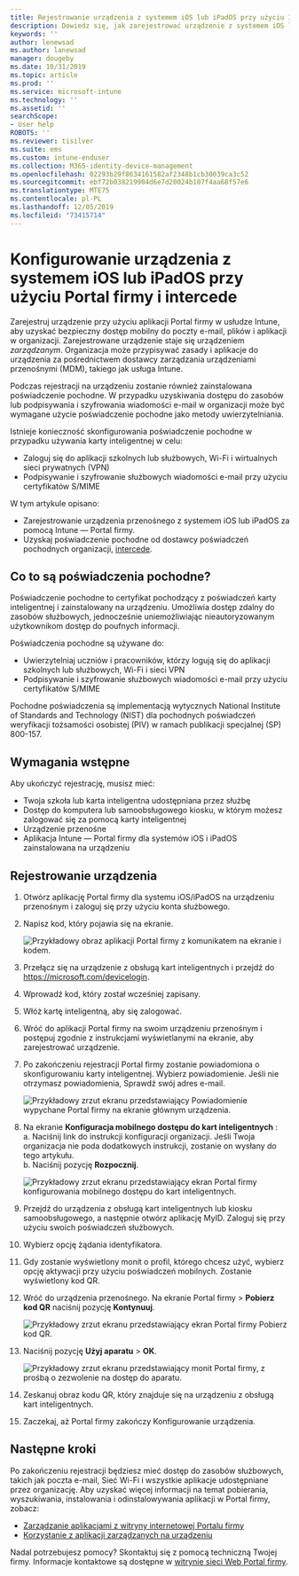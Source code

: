 ```yaml
---
title: Rejestrowanie urządzenia z systemem iOS lub iPadOS przy użyciu Intune — Portal firmy i intercede
description: Dowiedz się, jak zarejestrować urządzenie z systemem iOS lub iPadOS i skonfigurować pochodne uwierzytelnianie poświadczeń przy użyciu intercede.
keywords: ''
author: lenewsad
ms.author: lanewsad
manager: dougeby
ms.date: 10/31/2019
ms.topic: article
ms.prod: ''
ms.service: microsoft-intune
ms.technology: ''
ms.assetid: ''
searchScope:
- User help
ROBOTS: ''
ms.reviewer: tisilver
ms.suite: ems
ms.custom: intune-enduser
ms.collection: M365-identity-device-management
ms.openlocfilehash: 02293b29f8634161582af2348b1cb30039ca3c52
ms.sourcegitcommit: ebf72b038219904d6e7d20024b107f4aa68f57e6
ms.translationtype: MTE75
ms.contentlocale: pl-PL
ms.lasthandoff: 12/05/2019
ms.locfileid: "73415714"
---
```

# <a name="set-up-ios-or-ipados-device-with-company-portal-and-intercede"></a>Konfigurowanie urządzenia z systemem iOS lub iPadOS przy użyciu Portal firmy i intercede

Zarejestruj urządzenie przy użyciu aplikacji Portal firmy w usłudze Intune, aby uzyskać bezpieczny dostęp mobilny do poczty e-mail, plików i aplikacji w organizacji.  Zarejestrowane urządzenie staje się urządzeniem *zarządzanym*. Organizacja może przypisywać zasady i aplikacje do urządzenia za pośrednictwem dostawcy zarządzania urządzeniami przenośnymi (MDM), takiego jak usługa Intune.  

Podczas rejestracji na urządzeniu zostanie również zainstalowana poświadczenie pochodne. W przypadku uzyskiwania dostępu do zasobów lub podpisywania i szyfrowania wiadomości e-mail w organizacji może być wymagane użycie poświadczenie pochodne jako metody uwierzytelniania. 

Istnieje konieczność skonfigurowania poświadczenie pochodne w przypadku używania karty inteligentnej w celu:

* Zaloguj się do aplikacji szkolnych lub służbowych, Wi-Fi i wirtualnych sieci prywatnych (VPN)
* Podpisywanie i szyfrowanie służbowych wiadomości e-mail przy użyciu certyfikatów S/MIME  

W tym artykule opisano:  

* Zarejestrowanie urządzenia przenośnego z systemem iOS lub iPadOS za pomocą Intune — Portal firmy.  
* Uzyskaj poświadczenie pochodne od dostawcy poświadczeń pochodnych organizacji, [intercede](https://www.intercede.com/).   


## <a name="what-are-derived-credentials"></a>Co to są poświadczenia pochodne?  
Poświadczenie pochodne to certyfikat pochodzący z poświadczeń karty inteligentnej i zainstalowany na urządzeniu. Umożliwia dostęp zdalny do zasobów służbowych, jednocześnie uniemożliwiając nieautoryzowanym użytkownikom dostęp do poufnych informacji.  

Poświadczenia pochodne są używane do: 
* Uwierzytelniaj uczniów i pracowników, którzy logują się do aplikacji szkolnych lub służbowych, Wi-Fi i sieci VPN
* Podpisywanie i szyfrowanie służbowych wiadomości e-mail przy użyciu certyfikatów S/MIME  

Pochodne poświadczenia są implementacją wytycznych National Institute of Standards and Technology (NIST) dla pochodnych poświadczeń weryfikacji tożsamości osobistej (PIV) w ramach publikacji specjalnej (SP) 800-157.  

## <a name="prerequisites"></a>Wymagania wstępne

 Aby ukończyć rejestrację, musisz mieć:

* Twoja szkoła lub karta inteligentna udostępniana przez służbę
* Dostęp do komputera lub samoobsługowego kiosku, w którym możesz zalogować się za pomocą karty inteligentnej
* Urządzenie przenośne
* Aplikacja Intune — Portal firmy dla systemów iOS i iPadOS zainstalowana na urządzeniu


## <a name="enroll-device"></a>Rejestrowanie urządzenia  
1. Otwórz aplikację Portal firmy dla systemu iOS/iPadOS na urządzeniu przenośnym i zaloguj się przy użyciu konta służbowego.  
2. Napisz kod, który pojawia się na ekranie.  

    ![Przykładowy obraz aplikacji Portal firmy z komunikatem na ekranie i kodem.](./media/copy-code-intercede.png)  
1. Przełącz się na urządzenie z obsługą kart inteligentnych i przejdź do https://microsoft.com/devicelogin. 

1. Wprowadź kod, który został wcześniej zapisany.
 
2. Włóż kartę inteligentną, aby się zalogować.   

3. Wróć do aplikacji Portal firmy na swoim urządzeniu przenośnym i postępuj zgodnie z instrukcjami wyświetlanymi na ekranie, aby zarejestrować urządzenie.  
4. Po zakończeniu rejestracji Portal firmy zostanie powiadomiona o skonfigurowaniu karty inteligentnej. Wybierz powiadomienie. Jeśli nie otrzymasz powiadomienia, Sprawdź swój adres e-mail.   

    ![Przykładowy zrzut ekranu przedstawiający Powiadomienie wypychane Portal firmy na ekranie głównym urządzenia.](./media/action-required-in-app-intercede.png)  

5. Na ekranie **Konfiguracja mobilnego dostępu do kart inteligentnych** :  
    a. Naciśnij link do instrukcji konfiguracji organizacji. Jeśli Twoja organizacja nie poda dodatkowych instrukcji, zostanie on wysłany do tego artykułu.  
    b. Naciśnij pozycję **Rozpocznij**.  

    ![Przykładowy zrzut ekranu przedstawiający ekran Portal firmy konfigurowania mobilnego dostępu do kart inteligentnych.](./media/smart-card-info-intercede.png)  

6. Przejdź do urządzenia z obsługą kart inteligentnych lub kiosku samoobsługowego, a następnie otwórz aplikację MyID. Zaloguj się przy użyciu swoich poświadczeń służbowych.  
7. Wybierz opcję żądania identyfikatora. 
8. Gdy zostanie wyświetlony monit o profil, którego chcesz użyć, wybierz opcję aktywacji przy użyciu poświadczeń mobilnych. Zostanie wyświetlony kod QR.  
9. Wróć do urządzenia przenośnego. Na ekranie Portal firmy > **Pobierz kod QR** naciśnij pozycję **Kontynuuj**.  

    ![Przykładowy zrzut ekranu przedstawiający ekran Portal firmy Pobierz kod QR.](./media/get-qr-code-intercede.png) 
 
10. Naciśnij pozycję **Użyj aparatu** > **OK**.  

    ![Przykładowy zrzut ekranu przedstawiający monit Portal firmy, z prośbą o zezwolenie na dostęp do aparatu.](./media/allow-cp-camera-access-intercede.png)  

11. Zeskanuj obraz kodu QR, który znajduje się na urządzeniu z obsługą kart inteligentnych. 
12. Zaczekaj, aż Portal firmy zakończy Konfigurowanie urządzenia.  

## <a name="next-steps"></a>Następne kroki  
Po zakończeniu rejestracji będziesz mieć dostęp do zasobów służbowych, takich jak poczta e-mail, Sieć Wi-Fi i wszystkie aplikacje udostępniane przez organizację. Aby uzyskać więcej informacji na temat pobierania, wyszukiwania, instalowania i odinstalowywania aplikacji w Portal firmy, zobacz:

* [Zarządzanie aplikacjami z witryny internetowej Portalu firmy](manage-apps-cpweb.md)  
* [Korzystanie z aplikacji zarządzanych na urządzeniu](use-managed-apps-on-your-device-ios.md)  

Nadal potrzebujesz pomocy? Skontaktuj się z pomocą techniczną Twojej firmy. Informacje kontaktowe są dostępne w [witrynie sieci Web Portal firmy](https://go.microsoft.com/fwlink/?linkid=2010980).
